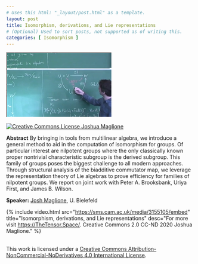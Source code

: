 ```yaml
---
# Uses this html: "_layout/post.html" as a template.
layout: post 
title: Isomorphism, derivations, and Lie representations
# (Optional) Used to sort posts, not supported as of writing this.
categories: [ Isomorphism ]
---
```


![](/uploads/images/Maglione-2020.png)


<a rel="license" href="http://creativecommons.org/licenses/by-nc-nd/4.0/" target="_blank">
<img alt="Creative Commons License" style="border-width:0" src="https://i.creativecommons.org/l/by-nc-nd/4.0/88x31.png" />
Joshua Maglione
</a>

**Abstract** By bringing in tools from multilinear algebra, we introduce a general method to aid in the computation of isomorphism for groups. Of particular interest are nilpotent groups where the only classically known proper nontrivial characteristic subgroup is the derived subgroup. This family of groups poses the biggest challenge to all modern approaches. Through structural analysis of the biadditive commutator map, we leverage the representation theory of Lie algebras to prove efficiency for families of nilpotent groups. We report on joint work with Peter A. Brooksbank, Uriya First, and James B. Wilson.

**Speaker:** <a href="https://www.math.uni-bielefeld.de/~jmaglione/" target="_blank">Josh Maglione</a>, U. Bielefeld

{% 
  include video.html
  src="https://sms.cam.ac.uk/media/3155105/embed"
  title="Isomorphism, derivations, and Lie representations"
  desc="For more visit https://TheTensor.Space/. Creative Commons 2.0 CC-ND 2020 Joshua Maglione."
%}

<br />This work is licensed under a <a rel="license" href="http://creativecommons.org/licenses/by-nc-nd/4.0/" target="_blank">Creative Commons Attribution-NonCommercial-NoDerivatives 4.0 International License</a>.
